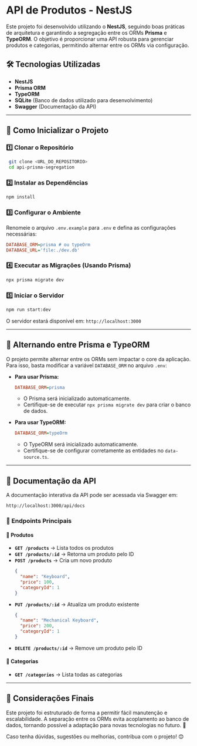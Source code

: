 # API de Produtos - NestJS

Este projeto foi desenvolvido utilizando o **NestJS**, seguindo boas práticas de arquitetura e garantindo a segregação entre os ORMs **Prisma** e **TypeORM**. O objetivo é proporcionar uma API robusta para gerenciar produtos e categorias, permitindo alternar entre os ORMs via configuração.

## 🛠️ Tecnologias Utilizadas
- **NestJS**
- **Prisma ORM**
- **TypeORM**
- **SQLite** (Banco de dados utilizado para desenvolvimento)
- **Swagger** (Documentação da API)

---

## 🚀 Como Inicializar o Projeto

### 1️⃣ Clonar o Repositório
```bash
 git clone <URL_DO_REPOSITORIO>
 cd api-prisma-segregation
```

### 2️⃣ Instalar as Dependências
```bash
npm install
```

### 3️⃣ Configurar o Ambiente
Renomeie o arquivo `.env.example` para `.env` e defina as configurações necessárias:
```ini
DATABASE_ORM=prisma # ou typeOrm
DATABASE_URL='file:./dev.db'
```

### 4️⃣ Executar as Migrações (Usando Prisma)
```bash
npx prisma migrate dev
```

### 5️⃣ Iniciar o Servidor
```bash
npm run start:dev
```
O servidor estará disponível em: `http://localhost:3000`

---

## 🔀 Alternando entre Prisma e TypeORM

O projeto permite alternar entre os ORMs sem impactar o core da aplicação. Para isso, basta modificar a variável `DATABASE_ORM` no arquivo `.env`:

- **Para usar Prisma:**
  ```ini
  DATABASE_ORM=prisma
  ```
  - O Prisma será inicializado automaticamente.
  - Certifique-se de executar `npx prisma migrate dev` para criar o banco de dados.

- **Para usar TypeORM:**
  ```ini
  DATABASE_ORM=typeOrm
  ```
  - O TypeORM será inicializado automaticamente.
  - Certifique-se de configurar corretamente as entidades no `data-source.ts`.

---

## 📜 Documentação da API
A documentação interativa da API pode ser acessada via Swagger em:
```bash
http://localhost:3000/api/docs
```

### 📌 Endpoints Principais

#### 🔹 Produtos
- **`GET /products`** → Lista todos os produtos
- **`GET /products/:id`** → Retorna um produto pelo ID
- **`POST /products`** → Cria um novo produto
  ```json
  {
    "name": "Keyboard",
    "price": 100,
    "categoryId": 1
  }
  ```
- **`PUT /products/:id`** → Atualiza um produto existente
  ```json
  {
    "name": "Mechanical Keyboard",
    "price": 200,
    "categoryId": 1
  }
  ```
- **`DELETE /products/:id`** → Remove um produto pelo ID

#### 🔹 Categorias
- **`GET /categories`** → Lista todas as categorias

---

## 📌 Considerações Finais
Este projeto foi estruturado de forma a permitir fácil manutenção e escalabilidade. A separação entre os ORMs evita acoplamento ao banco de dados, tornando possível a adaptação para novas tecnologias no futuro. 🚀

Caso tenha dúvidas, sugestões ou melhorias, contribua com o projeto! 😊

